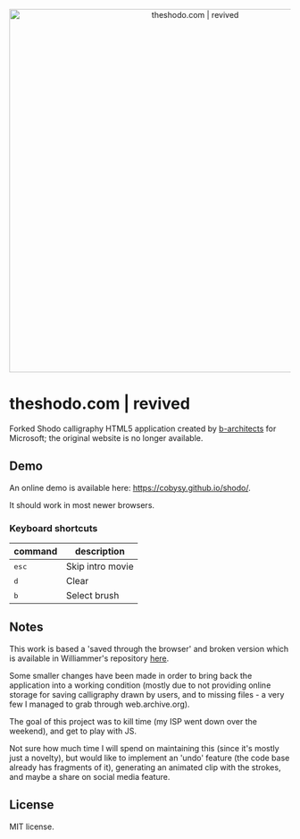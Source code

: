 <p align="center">
<img alt="theshodo.com | revived" title="theshodo.com | revived" src="https://raw.githubusercontent.com/cobysy/Shodo/master/docs/screenshot.png" width="650">
</p>

# theshodo.com | revived
Forked Shodo calligraphy HTML5 application created by [b-architects](http://www.b-architects.com) for Microsoft; the original website is no longer available.

## Demo
An online demo is available here: https://cobysy.github.io/shodo/.

It should work in most newer browsers.

### Keyboard shortcuts
| command | description                    |
|---------|--------------------------------|
| <kbd>esc</kbd>     | Skip intro movie    |
| <kbd>d</kbd>       | Clear               |
| <kbd>b</kbd>       | Select brush        |


## Notes
This work is based a 'saved through the browser' and broken version which is available in Williammer's repository [here](https://github.com/Williammer/Shodo).   

Some smaller changes have been made in order to bring back the application into a working condition (mostly due to not providing online storage for saving calligraphy drawn by users, and to missing files - a very few I managed to grab through web.archive.org).

The goal of this project was to kill time (my ISP went down over the weekend), and get to play with JS.

Not sure how much time I will spend on maintaining this (since it's mostly just a novelty), but would like to implement an 'undo' feature (the code base already has fragments of it), generating an animated clip with the strokes, and maybe a share on social media feature.

## License

MIT license.
